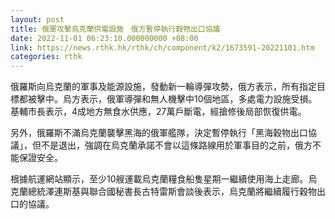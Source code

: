 ```yaml
---
layout: post
title: 俄軍攻擊烏克蘭供電設施　俄方暫停執行穀物出口協議
date: 2022-11-01 06:23:10.000000000 +08:00
link: https://news.rthk.hk/rthk/ch/component/k2/1673591-20221101.htm
categories: rthk
---
```


俄羅斯向烏克蘭的軍事及能源設施，發動新一輪導彈攻勢，俄方表示，所有指定目標都被擊中。烏方表示，俄軍導彈和無人機擊中10個地區，多處電力設施受損。基輔市長表示，4成地方無食水供應，27萬戶斷電，經搶修後局部恢復供電。

另外，俄羅斯不滿烏克蘭襲擊黑海的俄軍艦隊，決定暫停執行「黑海穀物出口協議」，但不是退出，強調在烏克蘭承諾不會以這條路線用於軍事目的之前，俄方不能保證安全。

根據航運網站顯示，至少10艘運載烏克蘭糧食船隻星期一繼續使用海上走廊。烏克蘭總統澤連斯基與聯合國秘書長古特雷斯會談後表示，烏克蘭將繼續履行穀物出口的協議。
